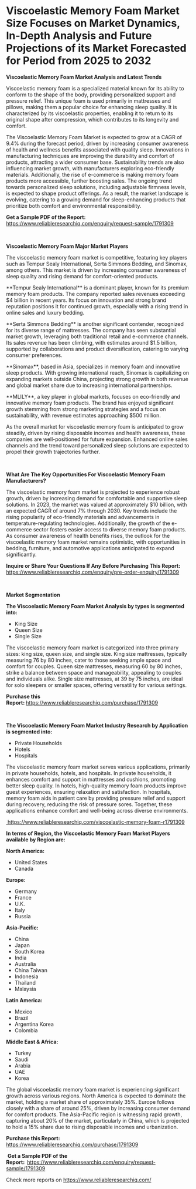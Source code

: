 <p><h1>Viscoelastic Memory Foam Market Size Focuses on Market Dynamics, In-Depth Analysis and Future Projections of its Market Forecasted for Period from 2025 to 2032</h1></p><p><strong>Viscoelastic Memory Foam Market Analysis and Latest Trends</strong></p>
<p><p>Viscoelastic memory foam is a specialized material known for its ability to conform to the shape of the body, providing personalized support and pressure relief. This unique foam is used primarily in mattresses and pillows, making them a popular choice for enhancing sleep quality. It is characterized by its viscoelastic properties, enabling it to return to its original shape after compression, which contributes to its longevity and comfort.</p><p>The Viscoelastic Memory Foam Market is expected to grow at a CAGR of 9.4% during the forecast period, driven by increasing consumer awareness of health and wellness benefits associated with quality sleep. Innovations in manufacturing techniques are improving the durability and comfort of products, attracting a wider consumer base. Sustainability trends are also influencing market growth, with manufacturers exploring eco-friendly materials. Additionally, the rise of e-commerce is making memory foam products more accessible, further boosting sales. The ongoing trend towards personalized sleep solutions, including adjustable firmness levels, is expected to shape product offerings. As a result, the market landscape is evolving, catering to a growing demand for sleep-enhancing products that prioritize both comfort and environmental responsibility.</p></p>
<p><strong>Get a Sample PDF of the Report:&nbsp;</strong> <a href="https://www.reliableresearchiq.com/enquiry/request-sample/1791309?utm_campaign=2727&utm_medium=2&utm_source=Github&utm_content=ia&utm_term=04042025&utm_id=viscoelastic-memory-foam">https://www.reliableresearchiq.com/enquiry/request-sample/1791309</a></p>
<p>&nbsp;</p>
<p><strong>Viscoelastic Memory Foam Major Market Players</strong></p>
<p><p>The viscoelastic memory foam market is competitive, featuring key players such as Tempur Sealy International, Serta Simmons Bedding, and Sinomax, among others. This market is driven by increasing consumer awareness of sleep quality and rising demand for comfort-oriented products.</p><p>**Tempur Sealy International** is a dominant player, known for its premium memory foam products. The company reported sales revenues exceeding $4 billion in recent years. Its focus on innovation and strong brand reputation positions it for continued growth, especially with a rising trend in online sales and luxury bedding.</p><p>**Serta Simmons Bedding** is another significant contender, recognized for its diverse range of mattresses. The company has seen substantial market growth, leveraging both traditional retail and e-commerce channels. Its sales revenue has been climbing, with estimates around $1.5 billion, supported by collaborations and product diversification, catering to varying consumer preferences.</p><p>**Sinomax**, based in Asia, specializes in memory foam and innovative sleep products. With growing international reach, Sinomax is capitalizing on expanding markets outside China, projecting strong growth in both revenue and global market share due to increasing international partnerships.</p><p>**MLILY**, a key player in global markets, focuses on eco-friendly and innovative memory foam products. The brand has enjoyed significant growth stemming from strong marketing strategies and a focus on sustainability, with revenue estimates approaching $500 million.</p><p>As the overall market for viscoelastic memory foam is anticipated to grow steadily, driven by rising disposable incomes and health awareness, these companies are well-positioned for future expansion. Enhanced online sales channels and the trend toward personalized sleep solutions are expected to propel their growth trajectories further.</p></p>
<p>&nbsp;</p>
<p><strong>What Are The Key Opportunities For Viscoelastic Memory Foam Manufacturers?</strong></p>
<p><p>The viscoelastic memory foam market is projected to experience robust growth, driven by increasing demand for comfortable and supportive sleep solutions. In 2023, the market was valued at approximately $10 billion, with an expected CAGR of around 7% through 2030. Key trends include the rising popularity of eco-friendly materials and advancements in temperature-regulating technologies. Additionally, the growth of the e-commerce sector fosters easier access to diverse memory foam products. As consumer awareness of health benefits rises, the outlook for the viscoelastic memory foam market remains optimistic, with opportunities in bedding, furniture, and automotive applications anticipated to expand significantly.</p></p>
<p><strong>Inquire or Share Your Questions If Any Before Purchasing This Report:</strong> <a href="https://www.reliableresearchiq.com/enquiry/pre-order-enquiry/1791309?utm_campaign=2727&utm_medium=2&utm_source=Github&utm_content=ia&utm_term=04042025&utm_id=viscoelastic-memory-foam">https://www.reliableresearchiq.com/enquiry/pre-order-enquiry/1791309</a></p>
<p>&nbsp;</p>
<p><strong>Market Segmentation</strong></p>
<p><strong>The Viscoelastic Memory Foam Market Analysis by types is segmented into:</strong></p>
<p><ul><li>King Size</li><li>Queen Size</li><li>Single Size</li></ul></p>
<p><p>The viscoelastic memory foam market is categorized into three primary sizes: king size, queen size, and single size. King size mattresses, typically measuring 76 by 80 inches, cater to those seeking ample space and comfort for couples. Queen size mattresses, measuring 60 by 80 inches, strike a balance between space and manageability, appealing to couples and individuals alike. Single size mattresses, at 39 by 75 inches, are ideal for solo sleepers or smaller spaces, offering versatility for various settings.</p></p>
<p><strong>Purchase this Report:&nbsp;</strong><a href="https://www.reliableresearchiq.com/purchase/1791309?utm_campaign=2727&utm_medium=2&utm_source=Github&utm_content=ia&utm_term=04042025&utm_id=viscoelastic-memory-foam">https://www.reliableresearchiq.com/purchase/1791309</a></p>
<p>&nbsp;</p>
<p><strong>The Viscoelastic Memory Foam Market Industry Research by Application is segmented into:</strong></p>
<p><ul><li>Private Households</li><li>Hotels</li><li>Hospitals</li></ul></p>
<p><p>The viscoelastic memory foam market serves various applications, primarily in private households, hotels, and hospitals. In private households, it enhances comfort and support in mattresses and cushions, promoting better sleep quality. In hotels, high-quality memory foam products improve guest experiences, ensuring relaxation and satisfaction. In hospitals, memory foam aids in patient care by providing pressure relief and support during recovery, reducing the risk of pressure sores. Together, these applications enhance comfort and well-being across diverse environments.</p></p>
<p><a href="https://www.reliableresearchiq.com/viscoelastic-memory-foam-r1791309?utm_campaign=2727&utm_medium=2&utm_source=Github&utm_content=ia&utm_term=04042025&utm_id=viscoelastic-memory-foam">&nbsp;https://www.reliableresearchiq.com/viscoelastic-memory-foam-r1791309</a></p>
<p><strong>In terms of Region, the Viscoelastic Memory Foam Market Players available by Region are:</strong></p>
<p>
    <p> <strong> North America: </strong>
        <ul>
            <li>United States</li>
            <li>Canada</li>
        </ul>
        </p> 
    <p> <strong> Europe: </strong>
        <ul>
            <li>Germany</li>
            <li>France</li>
            <li>U.K.</li>
            <li>Italy</li>
            <li>Russia</li>
        </ul>
        </p> 
    <p> <strong> Asia-Pacific: </strong>
        <ul>
            <li>China</li>
            <li>Japan</li>
            <li>South Korea</li>
            <li>India</li>
            <li>Australia</li>
            <li>China Taiwan</li>
            <li>Indonesia</li>
            <li>Thailand</li>
            <li>Malaysia</li>
        </ul>
        </p> 
    <p> <strong> Latin America: </strong>
        <ul>
            <li>Mexico</li>
            <li>Brazil</li>
            <li>Argentina Korea</li>
            <li>Colombia</li>
        </ul>
        </p> 
    <p> <strong> Middle East & Africa: </strong>
        <ul>
            <li>Turkey</li>
            <li>Saudi</li>
            <li>Arabia</li>
            <li>UAE</li>
            <li>Korea</li>
        </ul>
    </p>
    </p>
<p><p>The global viscoelastic memory foam market is experiencing significant growth across various regions. North America is expected to dominate the market, holding a market share of approximately 35%. Europe follows closely with a share of around 25%, driven by increasing consumer demand for comfort products. The Asia-Pacific region is witnessing rapid growth, capturing about 20% of the market, particularly in China, which is projected to hold a 15% share due to rising disposable incomes and urbanization.</p></p>
<p><strong>Purchase this Report: </strong><a href="https://www.reliableresearchiq.com/purchase/1791309?utm_campaign=2727&utm_medium=2&utm_source=Github&utm_content=ia&utm_term=04042025&utm_id=viscoelastic-memory-foam">https://www.reliableresearchiq.com/purchase/1791309</a></p>
<p>&nbsp;<strong>Get a Sample PDF of the Report:&nbsp;&nbsp;</strong><a href="https://www.reliableresearchiq.com/enquiry/request-sample/1791309?utm_campaign=2727&utm_medium=2&utm_source=Github&utm_content=ia&utm_term=04042025&utm_id=viscoelastic-memory-foam">https://www.reliableresearchiq.com/enquiry/request-sample/1791309</a></p>
<p><strong></strong></p>
<p>Check more reports on <a href="https://www.reliableresearchiq.com/?utm_campaign=2727&utm_medium=2&utm_source=Github&utm_content=ia&utm_term=04042025&utm_id=viscoelastic-memory-foam">https://www.reliableresearchiq.com/</a></p>
